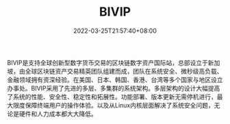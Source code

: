 ﻿---
weight: 
title: "BIVIP"
description: "BIVIP是支持全球创新型数字货币…"
date: 2022-03-25T21:57:40+08:00
lastmod: 2022-03-25T16:45:40+08:00
draft: false
authors: ["Metabd"]
featuredImage: "bivip.webp"
link: ""
tags: ["交易所","BIVIP"]
categories: ["navigation"]
navigation: ["交易所"]
lightgallery: true
toc: true
pinned: false
recommend: false
recommend1: false
---
BIVIP是支持全球创新型数字货币交易的区块链数字资产国际站，总部设立于新加坡，由全球区块链资产交易精英团队组建而成，团队在系统安全、微秒级高负载、金融领域拥有资深经验。在美国、日本、韩国、香港、台湾等多个国家与地区设立办事处。BIVIP采用了先进的多层、多集群的系统架构。多层架构的设计大幅提高了系统的性能、安全性、稳定性和拓展性。功能部署、版本更新无需停机进行，最大限度保障终端用户的操作体验。以及从Linux内核层面解决了系统安全问题，无论是硬件和人力成本都大大降低。
